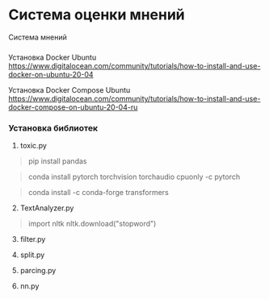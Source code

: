 # Система оценки мнений
Система мнений

###
Установка Docker Ubuntu
https://www.digitalocean.com/community/tutorials/how-to-install-and-use-docker-on-ubuntu-20-04

Установка Docker Compose Ubuntu
https://www.digitalocean.com/community/tutorials/how-to-install-and-use-docker-compose-on-ubuntu-20-04-ru
### Установка библиотек

1. toxic.py

> pip install pandas 

> conda install pytorch torchvision torchaudio cpuonly -c pytorch

> conda install -c conda-forge transformers

2. TextAnalyzer.py
> import nltk
> nltk.download("stopword")

3. filter.py

4. split.py

5. parcing.py

6. nn.py


